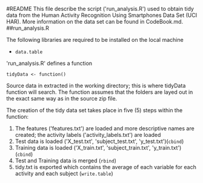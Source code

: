 #README
This file describe the script ('run_analysis.R') used to obtain tidy data from the Human Activity Recognition Using Smartphones Data Set (UCI HAR).  More information on the data set can be found in CodeBook.md.
##run_analysis.R
<p> The following libraries are required to be installed on the local machine </p>
<ul>
<li><code>data.table</code></li>
</ul>
<p>'run_analysis.R' defines a function </p>
<code>tidyData <- function()</code>
<p>Source data in extracted in the working directory; this is where tidyData function will search.  The function assumes that the folders are layed out in the exact same way as in the source zip file.</p>
<p>The creation of the tidy data set takes place in five (5) steps within the function:
<ol>
<li>The features ('features.txt') are loaded and more descriptive names are created; the activity labels ('activity_labels.txt') are loaded</li>
<li>Test data is loaded ('X_test.txt', 'subject_test.txt', 'y_test.txt')(<code>cbind</code>)</li>
<li>Training data is loaded ('X_train.txt', 'subject_train.txt', 'y_train.txt')(<code>cbind</code>)</li>
<li>Test and Training data is merged (<code>rbind</code>)</li>
<li>tidy.txt is exported which contains the average of each variable for each activity and each subject (<code>write.table</code>)</li>
</ol>
